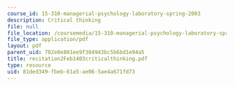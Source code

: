 ```yaml
---
course_id: 15-310-managerial-psychology-laboratory-spring-2003
description: Critical thinking
file: null
file_location: /coursemedia/15-310-managerial-psychology-laboratory-spring-2003/81ded349fbeb61a5ae065ae4a671fd73_recitation2Feb1403criticalthinking.pdf
file_type: application/pdf
layout: pdf
parent_uid: 702e0e801ee9f304943bc5b6bd1e94a5
title: recitation2Feb1403criticalthinking.pdf
type: resource
uid: 81ded349-fbeb-61a5-ae06-5ae4a671fd73
---
```

